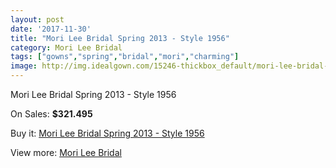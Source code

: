 ```yaml
---
layout: post
date: '2017-11-30'
title: "Mori Lee Bridal Spring 2013 - Style 1956"
category: Mori Lee Bridal
tags: ["gowns","spring","bridal","mori","charming"]
image: http://img.idealgown.com/15246-thickbox_default/mori-lee-bridal-spring-2013-style-1956.jpg
---
```

Mori Lee Bridal Spring 2013 - Style 1956

On Sales: **$321.495**
<a href="https://www.idealgown.com/en/mori-lee-bridal/6104-mori-lee-bridal-spring-2013-style-1956.html"><amp-img layout="responsive" width="600" height="600" src="//img.idealgown.com/15246-thickbox_default/mori-lee-bridal-spring-2013-style-1956.jpg" alt="Mori Lee Bridal Spring 2013 - Style 1956 0" /></a>
<a href="https://www.idealgown.com/en/mori-lee-bridal/6104-mori-lee-bridal-spring-2013-style-1956.html"><amp-img layout="responsive" width="600" height="600" src="//img.idealgown.com/15248-thickbox_default/mori-lee-bridal-spring-2013-style-1956.jpg" alt="Mori Lee Bridal Spring 2013 - Style 1956 1" /></a>
<a href="https://www.idealgown.com/en/mori-lee-bridal/6104-mori-lee-bridal-spring-2013-style-1956.html"><amp-img layout="responsive" width="600" height="600" src="//img.idealgown.com/15247-thickbox_default/mori-lee-bridal-spring-2013-style-1956.jpg" alt="Mori Lee Bridal Spring 2013 - Style 1956 2" /></a>

Buy it: [Mori Lee Bridal Spring 2013 - Style 1956](https://www.idealgown.com/en/mori-lee-bridal/6104-mori-lee-bridal-spring-2013-style-1956.html "Mori Lee Bridal Spring 2013 - Style 1956")

View more: [Mori Lee Bridal](https://www.idealgown.com/en/90-mori-lee-bridal "Mori Lee Bridal")